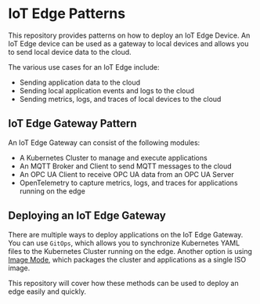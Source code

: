 # IoT Edge Patterns


This repository provides patterns on how to deploy an IoT Edge Device. An IoT Edge device can be used as a gateway to local devices and allows you to send local device data to the cloud.

The various use cases for an IoT Edge include:
- Sending application data to the cloud
- Sending local application events and logs to the cloud
- Sending metrics, logs, and traces of local devices to the cloud

## IoT Edge Gateway Pattern

An IoT Edge Gateway can consist of the following modules:
- A Kubernetes Cluster to manage and execute applications
- An MQTT Broker and Client to send MQTT messages to the cloud
- An OPC UA Client to receive OPC UA data from an OPC UA Server
- OpenTelemetry to capture metrics, logs, and traces for applications running on the edge

## Deploying an IoT Edge Gateway

There are multiple ways to deploy applications on the IoT Edge Gateway. You can use `GitOps`, which allows you to synchronize Kubernetes YAML files to the Kubernetes Cluster running on the edge. Another option is using [Image Mode](https://developers.redhat.com/products/rhel-image-mode/overview), which packages the cluster and applications as a single ISO image.

This repository will cover how these methods can be used to deploy an edge easily and quickly.

